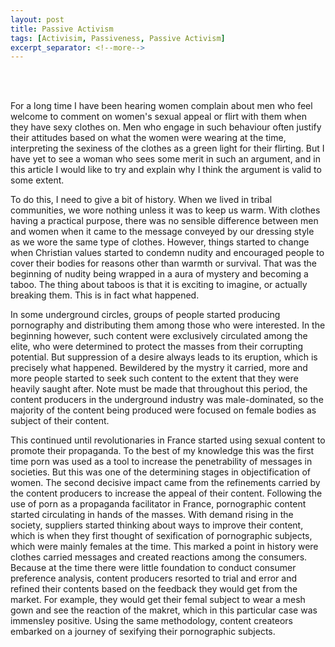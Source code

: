 ```yaml
---
layout: post
title: Passive Activism
tags: [Activisim, Passiveness, Passive Activism]
excerpt_separator: <!--more-->
---
```




<br><br>

<p align="justify">

For a long time I have been hearing women complain about men who feel welcome to comment on women's sexual appeal or flirt with them when they have sexy clothes on. Men who engage in such behaviour often justify their attitudes based on what the women were wearing at the time, interpreting the sexiness of the clothes as a green light for their flirting. But I have yet to see a woman who sees some merit in such an argument, and in this article I would like to try and explain why I think the argument is valid to some extent. 

To do this, I need to give a bit of history. When we lived in tribal communities, we wore nothing unless it was to keep us warm.  With clothes having a practical purpose, there was no sensible difference between men and women when it came to the message conveyed by our dressing style as we wore the same type of clothes. However, things started to change when Christian values started to condemn nudity and encouraged people to cover their bodies for reasons other than warmth or survival. That was the beginning of nudity being wrapped in a aura of mystery and becoming a taboo. The thing about taboos is that it is exciting to imagine, or actually breaking them. This is in fact what happened. 
  
In some underground circles, groups of people started producing pornography and distributing them among those who were interested. In the beginning however, such content were exclusively circulated among the elite, who were determined to protect the masses from their corrupting potential. But suppression of a desire always leads to its eruption, which is precisely what happened. Bewildered by the mystry it carried, more and more people started to seek such content to the extent that they were heavily saught after. Note must be made that throughout this period, the content producers in the underground industry was male-dominated, so the majority of the content being produced were focused on female bodies as subject of their content. 
  
This continued until revolutionaries in France started using sexual content to promote their propaganda. To the best of my knowledge this was the first time porn was used as a tool to increase the penetrability of messages in societies. But this was one of the determining stages in objectification of women. The second decisive impact came from the refinements carried by the content producers to increase the appeal of their content. Following the use of porn as a propaganda facilitator in France, pornographic content started circulating in hands of the masses. With demand rising in the society, suppliers started thinking about ways to improve their content, which is when they first thought of sexification of pornographic subjects, which were mainly females at the time. This marked a point in history were clothes carried messages and created reactions among the consumers. Because at the time there were little foundation to conduct consumer preference analysis, content producers resorted to trial and error and refined their contents based on the feedback they would get from the market. For example, they would get their femal subject to wear a mesh gown and see the reaction of the makret, which in this particular case was immensley positive. Using the same methodology, content createors embarked on a journey of sexifying their pornographic subjects. 
  
</p>  
  <br><br><br><br>
